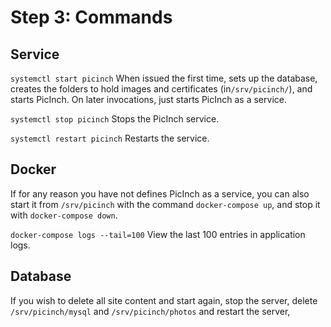 
# Step 3: Commands
## Service
`systemctl start picinch` When issued the first time, sets up the database, creates the folders to hold images and certificates (in`/srv/picinch/`), and starts PicInch. On later invocations, just starts PicInch as a service.

`systemctl stop picinch` Stops the PicInch service.

`systemctl restart picinch` Restarts the service.
## Docker
If for any reason you have not defines PicInch as a service, you can also start it from `/srv/picinch` with the command `docker-compose up`, and stop it with `docker-compose down`.

`docker-compose logs --tail=100` View the last 100 entries in application logs.

## Database
If you wish to delete all site content and start again, stop the server, delete `/srv/picinch/mysql` and `/srv/picinch/photos` and restart the server,